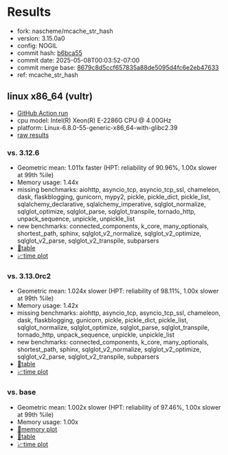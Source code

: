 # Results

- fork: nascheme/mcache_str_hash
- version: 3.15.0a0
- config: NOGIL
- commit hash: [b6bca55](https://github.com/nascheme/cpython/commit/b6bca55)
- commit date: 2025-05-08T00:03:52-07:00
- commit merge base: [8679c8d5ccf657835a88de5095d4fc6e2eb47633](https://github.com/python/cpython/commit/8679c8d5ccf657835a88de5095d4fc6e2eb47633)
- ref: mcache_str_hash

## linux x86_64 (vultr)

- [GitHub Action run](https://github.com/facebookexperimental/free-threading-benchmarking/actions/runs/14900719235)
- cpu model: Intel(R) Xeon(R) E-2286G CPU @ 4.00GHz
- platform: Linux-6.8.0-55-generic-x86_64-with-glibc2.39
- [raw results](bm-20250508-vultr-x86_64-nascheme-mcache_str_hash-3.15.0a0-b6bca55.json)

### vs. 3.12.6

- Geometric mean: 1.011x faster (HPT: reliability of 90.96%, 1.00x slower at 99th %ile)
- Memory usage: 1.44x
- missing benchmarks: aiohttp, asyncio_tcp, asyncio_tcp_ssl, chameleon, dask, flaskblogging, gunicorn, mypy2, pickle, pickle_dict, pickle_list, sqlalchemy_declarative, sqlalchemy_imperative, sqlglot_normalize, sqlglot_optimize, sqlglot_parse, sqlglot_transpile, tornado_http, unpack_sequence, unpickle, unpickle_list
- new benchmarks: connected_components, k_core, many_optionals, shortest_path, sphinx, sqlglot_v2_normalize, sqlglot_v2_optimize, sqlglot_v2_parse, sqlglot_v2_transpile, subparsers
- [📄table](bm-20250508-vultr-x86_64-nascheme-mcache_str_hash-3.15.0a0-b6bca55-vs-3.12.6.md)
- [📈time plot](bm-20250508-vultr-x86_64-nascheme-mcache_str_hash-3.15.0a0-b6bca55-vs-3.12.6.svg)

### vs. 3.13.0rc2

- Geometric mean: 1.024x slower (HPT: reliability of 98.11%, 1.00x slower at 99th %ile)
- Memory usage: 1.42x
- missing benchmarks: aiohttp, asyncio_tcp, asyncio_tcp_ssl, chameleon, dask, flaskblogging, gunicorn, pickle, pickle_dict, pickle_list, sqlglot_normalize, sqlglot_optimize, sqlglot_parse, sqlglot_transpile, tornado_http, unpack_sequence, unpickle, unpickle_list
- new benchmarks: connected_components, k_core, many_optionals, shortest_path, sphinx, sqlglot_v2_normalize, sqlglot_v2_optimize, sqlglot_v2_parse, sqlglot_v2_transpile, subparsers
- [📄table](bm-20250508-vultr-x86_64-nascheme-mcache_str_hash-3.15.0a0-b6bca55-vs-3.13.0rc2.md)
- [📈time plot](bm-20250508-vultr-x86_64-nascheme-mcache_str_hash-3.15.0a0-b6bca55-vs-3.13.0rc2.svg)

### vs. base

- Geometric mean: 1.002x slower (HPT: reliability of 97.46%, 1.00x slower at 99th %ile)
- Memory usage: 1.00x
- [🧠memory plot](bm-20250508-vultr-x86_64-nascheme-mcache_str_hash-3.15.0a0-b6bca55-vs-base-mem.svg)
- [📄table](bm-20250508-vultr-x86_64-nascheme-mcache_str_hash-3.15.0a0-b6bca55-vs-base.md)
- [📈time plot](bm-20250508-vultr-x86_64-nascheme-mcache_str_hash-3.15.0a0-b6bca55-vs-base.svg)

